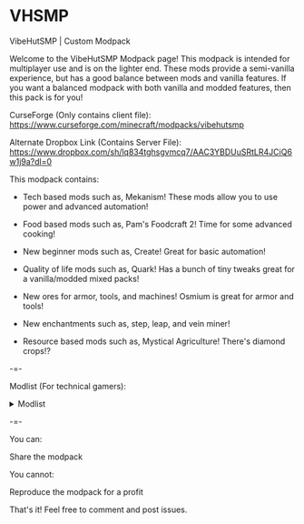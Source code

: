 # VHSMP
VibeHutSMP | Custom Modpack

Welcome to the VibeHutSMP Modpack page! This modpack is intended for multiplayer use and is on the lighter end.
These mods provide a semi-vanilla experience, but has a good balance between mods and vanilla features. If you want a balanced modpack with both vanilla and modded features, then this pack is for you!

CurseForge (Only contains client file): https://www.curseforge.com/minecraft/modpacks/vibehutsmp

Alternate Dropbox Link (Contains Server File): https://www.dropbox.com/sh/lq834tghsgvmcq7/AAC3YBDUuSRtLR4JCiQ6w1j9a?dl=0

This modpack contains:

- Tech based mods such as, Mekanism! These mods allow you to use power and advanced automation!

- Food based mods such as, Pam's Foodcraft 2! Time for some advanced cooking!

- New beginner mods such as, Create! Great for basic automation!

- Quality of life mods such as, Quark! Has a bunch of tiny tweaks great for a vanilla/modded mixed packs!

- New ores for armor, tools, and machines! Osmium is great for armor and tools!

- New enchantments such as, step, leap, and vein miner!

- Resource based mods such as, Mystical Agriculture! There's diamond crops!?

 

-=-

 

Modlist (For technical gamers):

<details>
  <summary>Modlist</summary>

  ```
Just Enough Items (JEI) (by mezz)

ZeroCore 2 (by ZeroNoRyouki)

RFTools Base (by McJty)

EzZoom (by JTK222)

Mystical Agradditions (by BlakeBr0)

Ex Nihilo: Sequentia (by NovaMachina)

RandomPatches (Forge) (by TheRandomLabs)

Integrated Dynamics (by kroeser)

Pam's HarvestCraft 2 - Food Extended (by pamharvestcraft)

Ender Storage 1.8.+ (by covers1624)

Environmental Tech (by ValkyrieofNight)

JEITweaker (by Jaredlll08)

Powah! (by owmii)

Storage Drawers (by Texelsaur)

Industrial Foregoing (by Buuz135)

Lollipop (by owmii)

Cucumber Library (by BlakeBr0)

Vein Mining (Forge) (by TheIllusiveC4)

GraveStone Mod (by henkelmax)

ValkyrieLib (by ValkyrieofNight)

Chlorine (by hanetzer)

U Team Core (by HyCraftHD)

IAP [Silent's Mechanisms] (by ArrowsendGaming)

Silent Lib (by SilentChaos512)

Refined Pipes (by raoulvdberge)

Integrated Terminals (by kroeser)

Cyclops Core (by kroeser)

Trash Cans (by SuperMartijn642)

XNet Gases (by Terrails)

Titanium (by hrznstudio)

Silent Gear (by SilentChaos512)

Silent's Gems (by SilentChaos512)

Pam's HarvestCraft 2 - Trees (by pamharvestcraft)

Environmental Core (by ValkyrieofNight)

Immersive Engineering (by BluSunrize)

Flux Networks (by sonar_sonic)

Integrated Crafting (by kroeser)

Useful Backpacks (by HyCraftHD)

Mystical Agriculture (by BlakeBr0)

Create (by simibubi)

IAP [Silent's Gems] (by ArrowsendGaming)

Uppers (by vadis365)

Integrated NBT (by scleox)

Construction Wand (by ThetaDev)

MixinBootstrap (by LX_Gaming)

TrashSlot (by BlayTheNinth)

Pig Poop (Fabric) (by Focamacho)

Integrated REST (by kroeser)

Patchouli (by Vazkii)

IAP [Industrial Foregoing] (by ArrowsendGaming)

Step (by ModdingLegacy)

CraftTweaker (by Jaredlll08)

Extreme Reactors (by ZeroNoRyouki)

CB: Compressed Blocks (by sa_shi_ro)

Mekanism (by bradyaidanc)

Refined Storage (by raoulvdberge)

McJtyLib (by McJty)

Integrated Tunnels (by kroeser)

Neat (by Vazkii)

Mekanism Generators (by bradyaidanc)

Mekanism Tools (by bradyaidanc)

FerriteCore (by malte0811)

CodeChicken Lib 1.8.+ (by covers1624)

Thermal Foundation (by TeamCoFH)

IAP [Powah] (by ArrowsendGaming)

Pam's HarvestCraft 2 - Crops (by pamharvestcraft)

CoFH Core (by TeamCoFH)

Thermal Expansion (by TeamCoFH)

Quark (by Vazkii)

Just Enough Resources (JER) (by way2muchnoise)

Common Capabilities (by kroeser)

Decorative Blocks (by stohun)

Clumps (by Jaredlll08)

Einstein's Library (by MincraftEinstein)

IAP [Mekanism] (by ArrowsendGaming)

Leap (by ModdingLegacy)

Silent's Mechanisms (by SilentChaos512)

Iron Chests (by ProgWML6)

AutoRegLib (by Vazkii)

Pam's HarvestCraft 2 - Food Core (by pamharvestcraft)

Fabric API (by modmuss50)

Extended Crafting (by BlakeBr0)

Applied Energistics 2 (by AlgorithmX2)

Unity: Dark Edition (by theCyanideX)

XNet (by McJty)

Industrial Agriculture (by ArrowsendGaming)

Useful Slime (by MincraftEinstein)

Pickle Tweaks (by BlakeBr0)

Controlling (by Jaredlll08)

Xaero's Minimap (by xaero96)

Hwyla (by TehNut)

JEI Integration (by SnowShock35)
```
</details>

-=-

 

You can:

Share the modpack

 

You cannot:

Reproduce the modpack for a profit

 

That's it! Feel free to comment and post issues.
